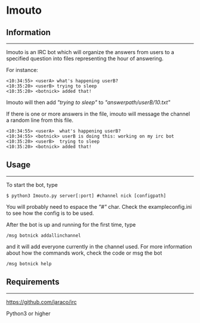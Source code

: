 # Imouto

## Information
----------
Imouto is an IRC bot which will organize the answers from users to a specified question into
files representing the hour of answering.

For instance:

```
<10:34:55> <userA> what's happening userB?
<10:35:20> <userB> trying to sleep
<10:35:20> <botnick> added that!
```
Imouto will then add *"trying to sleep"* to *"answerpath/userB/10.txt"*

If there is one or more answers in the file, imouto will message the channel a random line from this file.


```
<10:34:55> <userA> 	what's happening userB?
<10:34:55> <botnick> userB is doing this: working on my irc bot
<10:35:20> <userB> 	trying to sleep
<10:35:20> <botnick> added that!
```

## Usage
----------
To start the bot, type
```
$ python3 Imouto.py server[:port] #channel nick [configpath]
```

You will probably need to espace the *"#"* char.
Check the exampleconfig.ini to see how the config is to be used.

After the bot is up and running for the first time, type
```
/msg botnick addallinchannel
```
 and it will add everyone currently in the channel used.
For more information about how the commands work, check the code or msg the bot

```
/msg botnick help
```

## Requirements
----------
https://github.com/jaraco/irc

Python3 or higher
